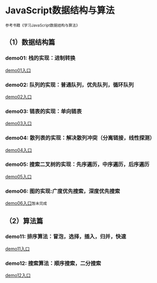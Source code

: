 <h1>JavaScript数据结构与算法</h1>
<small>参考书籍《学习JavaScript数据结构与算法》</small>

<h2>（1）数据结构篇</h2>

<h3>demo01: 栈的实现：进制转换</h3>
<a href="demo01/index.html" target="_blank">demo01入口</a>

<h3>demo02: 队列的实现：普通队列，优先队列，循环队列</h3>
<a href="demo02/index.html" target="_blank">demo02入口</a>

<h3>demo03: 链表的实现：单向链表 </h3>
<a href="demo03/index.html" target="_blank">demo03入口</a>

<h3>demo04: 散列表的实现：解决散列冲突（分离链接，线性探测）</h3>
<a href="demo04/index.html" target="_blank">demo04入口</a>

<h3>demo05: 搜索二叉树的实现：先序遍历，中序遍历，后序遍历</h3>
<a href="demo05/index.html" target="_blank">demo05入口</a>

<h3>demo06: 图的实现:广度优先搜索，深度优先搜索</h3>
<a href="demo06/index.html" target="_blank">demo06入口</a><code>暂未完成</code>

<h2>（2）算法篇</h2>

<h3>demo11: 排序算法：冒泡，选择，插入，归并，快速</h3>
<a href="demo11/index.html" target="_blank">demo11入口</a>

<h3>demo12: 搜索算法：顺序搜索，二分搜索</h3>
<a href="demo12/index.html" target="_blank">demo12入口</a>


